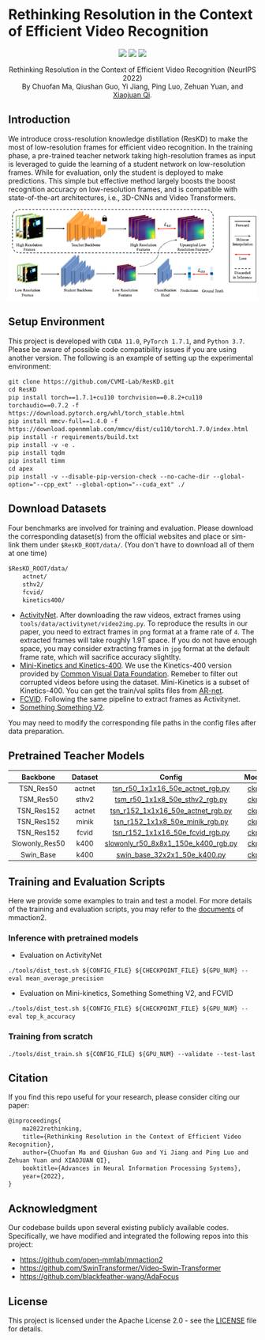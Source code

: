 # Rethinking Resolution in the Context of Efficient Video Recognition

<p align="center">
    <a href="https://nips.cc/virtual/2022/poster/55053"><img src="https://img.shields.io/badge/-NeurIPS%202022-68488b"></a>
    <a href="https://arxiv.org/abs/2209.12797"><img src="https://img.shields.io/badge/arXiv-2209.12797-b31b1b"></a>
  <a href="https://github.com/CVMI-Lab/SlotCon/blob/master/LICENSE"><img src="https://img.shields.io/badge/License-Apache%202.0-blue.svg"></a>
</p>
<p align="center">
	Rethinking Resolution in the Context of Efficient Video Recognition (NeurIPS 2022)<br>
  By
  Chuofan Ma, 
  Qiushan Guo, 
  Yi Jiang, 
  Ping Luo,
  Zehuan Yuan, and 
  <a href="https://xjqi.github.io/">Xiaojuan Qi</a>.
</p>

## Introduction

We introduce cross-resolution knowledge distillation (ResKD) to make the most of low-resolution frames for efficient video recognition. In the training phase, a pre-trained teacher network taking high-resolution frames as input is leveraged to guide the learning of a student network on low-resolution
frames. While for evaluation, only the student is deployed to make predictions. This simple but effective method largely boosts the boost recognition accuracy on low-resolution frames, and is compatible with state-of-the-art architectures, i.e., 3D-CNNs and Video Transformers. 

![framework](resources/framework.png)

## Setup Environment
This project is developed with `CUDA 11.0`, `PyTorch 1.7.1`, and `Python 3.7`.
Please be aware of possible code compatibility issues if you are using another version.
The following is an example of setting up the experimental environment:
```shell script
git clone https://github.com/CVMI-Lab/ResKD.git
cd ResKD
pip install torch==1.7.1+cu110 torchvision==0.8.2+cu110 torchaudio==0.7.2 -f https://download.pytorch.org/whl/torch_stable.html
pip install mmcv-full==1.4.0 -f https://download.openmmlab.com/mmcv/dist/cu110/torch1.7.0/index.html
pip install -r requirements/build.txt
pip install -v -e .
pip install tqdm
pip install timm
cd apex
pip install -v --disable-pip-version-check --no-cache-dir --global-option="--cpp_ext" --global-option="--cuda_ext" ./
```

## Download Datasets
Four benchmarks are involved for training and evaluation.
Please download the corresponding dataset(s) from the official websites and place 
or sim-link them under `$ResKD_ROOT/data/`. (You don't have to download all of them at one time)
```shell script
$ResKD_ROOT/data/
    actnet/
    sthv2/
    fcvid/
    kinetics400/
```
* [ActivityNet](http://activity-net.org/download.html). After downloading the raw videos, 
extract frames using `tools/data/activitynet/video2img.py`. To reproduce the results in our paper, you need to
extract frames in `png` format at a frame rate of `4`. The extracted frames will take roughly 1.9T space. If you 
do not have enough space, you may consider extracting frames in `jpg` format at the default frame rate, which
will sacrifice accuracy slightlty.
* [Mini-Kinetics and Kinetics-400](https://github.com/cvdfoundation/kinetics-dataset). We use the Kinetics-400
version provided by [Common Visual Data Foundation](https://github.com/cvdfoundation). Remeber to filter out 
corrupted videos before using the dataset. Mini-Kinetics is a subset of Kinetics-400. You can get the 
train/val splits files from [AR-net](https://github.com/mengyuest/AR-Net#dataset-preparation).
* [FCVID](https://drive.google.com/drive/folders/1cPSc3neTQwvtSPiVcjVZrj0RvXrKY5xj). Following the same pipeline to 
extract frames as Activitynet.
* [Something Something V2](https://developer.qualcomm.com/software/ai-datasets/something-something).


You may need to modify the corresponding file paths in the config files after data preparation.

## Pretrained Teacher Models
| Backbone |   Dataset   | Config | Model |
|:---------:|:-----------:|:------:|:-----:|
| TSN_Res50 | actnet | [tsn_r50_1x1x16_50e_actnet_rgb.py](configs/myconfig/tsn/tsn_r50_1x1x16_50e_actnet_rgb.py) |  [ckpt]()  |
| TSM_Res50 | sthv2 | [tsm_r50_1x1x8_50e_sthv2_rgb.py](configs/myconfig/tsm/tsm_r50_1x1x8_50e_sthv2_rgb.py) |  [ckpt]()  |
| TSN_Res152 | actnet | [tsn_r152_1x1x16_50e_actnet_rgb.py](configs/myconfig/tsn/tsn_r152_1x1x16_50e_actnet_rgb.py) |  [ckpt]()  |
| TSN_Res152 | minik | [tsn_r152_1x1x8_50e_minik_rgb.py](configs/myconfig/tsn/tsn_r152_1x1x8_50e_minik_rgb.py) |  [ckpt]()  |
| TSN_Res152 | fcvid | [tsn_r152_1x1x16_50e_fcvid_rgb.py](configs/myconfig/tsn/tsn_r152_1x1x16_50e_fcvid_rgb.py) |  [ckpt]()  |
| Slowonly_Res50 | k400 | [slowonly_r50_8x8x1_150e_k400_rgb.py](configs/myconfig/slowonly/slowonly_r50_8x8x1_150e_k400_rgb.py) |  [ckpt]()  |
| Swin_Base | k400 | [swin_base_32x2x1_50e_k400.py](configs/myconfig/swin/swin_base_32x2x1_50e_k400.py) |  [ckpt]()  |

[comment]: <> (### ResKD Models &#40;containing teacher & student&#41;)

[comment]: <> (| Teacher Backbone | Student Backbone |   Dataset   | Accurancy / mAP &#40;student&#41; | Config | Model |)

[comment]: <> (|:----------------:|:----------------:|:-----------:|:-------------------------:|:------:|:-----:|)

[comment]: <> (| TSN_Res152 | TSN_Res50 | actnet |  80.0%  | [rkd_r152_1x1x16_200e_actnet.py]&#40;configs/myconfig/rkd/rkd_r152_1x1x16_200e_actnet.py&#41; |  [ckpt]&#40;&#41;  |)

[comment]: <> (| TSN_Res152 | TSN_Res50 | minik |  75.4%  | [rkd_r152_1x1x8_100e_minik.py]&#40;configs/myconfig/rkd/rkd_r152_1x1x8_100e_minik.py&#41; |  [ckpt]&#40;&#41;  |)

[comment]: <> (| TSM_Res50 | TSM_Res50 | sthv2 |   60.6%  | [rkd_tsm_1x1x8_50e_sthv2.py]&#40;configs/myconfig/rkd/rkd_tsm_1x1x8_100e_sthv2.py&#41; |  [ckpt]&#40;&#41;  |)

[comment]: <> (| Slowonly_Res50 | Slowonly_Res50 | k400 |  72.7%  | [rkd_slowonly_8x8x1_150e_k400.py]&#40;configs/myconfig/rkd/rkd_slowonly_8x8x1_150e_k400.py&#41; |  [ckpt]&#40;&#41;  |)

[comment]: <> (| Swin_Base | Swin_Small | k400 |  80.0%  | [rkd_swins_32x2x1_60e_k400.py]&#40;configs/myconfig/rkd/rkd_swins_32x2x1_60e_k400.py&#41; |  [ckpt]&#40;&#41;  |)


## Training and Evaluation Scripts
Here we provide some examples to train and test a model. For more details
of the training and evaluation scripts, you may refer to the [documents](https://github.com/open-mmlab/mmaction2/blob/master/docs/getting_started.md#inference-with-pre-trained-models) of mmaction2.
### Inference with pretrained models
* Evaluation on ActivityNet
```shell script
./tools/dist_test.sh ${CONFIG_FILE} ${CHECKPOINT_FILE} ${GPU_NUM} --eval mean_average_precision
```
* Evaluation on Mini-kinetics, Something Something V2, and FCVID
```shell script
./tools/dist_test.sh ${CONFIG_FILE} ${CHECKPOINT_FILE} ${GPU_NUM} --eval top_k_accuracy
```

### Training from scratch
```shell script
./tools/dist_train.sh ${CONFIG_FILE} ${GPU_NUM} --validate --test-last
```


## Citation

If you find this repo useful for your research, please consider citing our paper:
```
@inproceedings{
    ma2022rethinking,
    title={Rethinking Resolution in the Context of Efficient Video Recognition},
    author={Chuofan Ma and Qiushan Guo and Yi Jiang and Ping Luo and Zehuan Yuan and XIAOJUAN QI},
    booktitle={Advances in Neural Information Processing Systems},
    year={2022},
}
```

## Acknowledgment
Our codebase builds upon several existing publicly available codes. Specifically, we have modified and integrated the following repos into this project:

* https://github.com/open-mmlab/mmaction2
* https://github.com/SwinTransformer/Video-Swin-Transformer
* https://github.com/blackfeather-wang/AdaFocus

## License
This project is licensed under the Apache License 2.0 - see the [LICENSE](LICENSE) file for details.